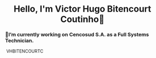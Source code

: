 <h1 align="center">Hello, I'm Victor Hugo Bitencourt Coutinho🚀</h1>
<h3 aligh="center">🔭I’m currently working on Cencosud S.A. as a Full Systems Technician.</h3>

<p aligh="left"> <img src"https://komarev.com/ghpvc/?username=vhbitencourtc&color=blue" /> VHBITENCOURTC</p>

<!--
**vhbitencourtc/vhbitencourtc** is a ✨ _special_ ✨ repository because its `README.md` (this file) appears on your GitHub profile.

Here are some ideas to get you started:

- 🔭 I’m currently working on ...
- 🌱 I’m currently learning ...
- 👯 I’m looking to collaborate on ...
- 🤔 I’m looking for help with ...
- 💬 Ask me about ...
- 📫 How to reach me: ...
- 😄 Pronouns: ...
- ⚡ Fun fact: ...
-->
